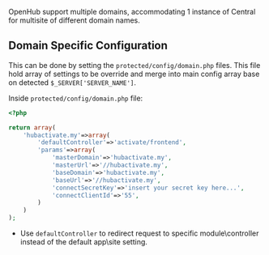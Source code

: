 OpenHub support multiple domains, accommodating 1 instance of Central for multisite of different domain names.

## Domain Specific Configuration
This can be done by setting the `protected/config/domain.php` files. This file hold array of settings to be override and merge into main config array base on detected `$_SERVER['SERVER_NAME']`. 

Inside `protected/config/domain.php` file:
```php
<?php

return array(
    'hubactivate.my'=>array(
        'defaultController'=>'activate/frontend',
        'params'=>array(
            'masterDomain'=>'hubactivate.my',
            'masterUrl'=>'//hubactivate.my',
            'baseDomain'=>'hubactivate.my',
            'baseUrl'=>'//hubactivate.my',
            'connectSecretKey'=>'insert your secret key here...',
            'connectClientId'=>'55',
        )
    )
);
```

  * Use `defaultController` to redirect request to specific module\controller instead of the default app\site setting.
